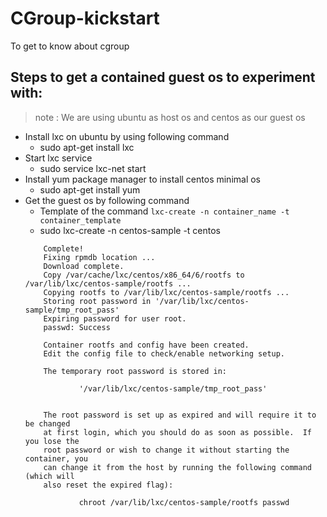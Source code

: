 # CGroup-kickstart
To get to know about cgroup


## Steps to get a contained guest os to experiment with:
>note : We are using ubuntu as host os and centos as our guest os
  * Install lxc on ubuntu by using following command
    * sudo apt-get install lxc
  * Start lxc service
    * sudo service lxc-net start
  * Install yum package manager to install centos minimal os
    * sudo apt-get install yum
  * Get the guest os by following command
    * Template of the command ``` lxc-create -n container_name -t container_template ```
    * sudo lxc-create -n centos-sample -t centos
    ```{r, engine='bash', count_lines}
        Complete!
        Fixing rpmdb location ...
        Download complete.
        Copy /var/cache/lxc/centos/x86_64/6/rootfs to /var/lib/lxc/centos-sample/rootfs ... 
        Copying rootfs to /var/lib/lxc/centos-sample/rootfs ...
        Storing root password in '/var/lib/lxc/centos-sample/tmp_root_pass'
        Expiring password for user root.
        passwd: Success

        Container rootfs and config have been created.
        Edit the config file to check/enable networking setup.

        The temporary root password is stored in:

                '/var/lib/lxc/centos-sample/tmp_root_pass'


        The root password is set up as expired and will require it to be changed
        at first login, which you should do as soon as possible.  If you lose the
        root password or wish to change it without starting the container, you
        can change it from the host by running the following command (which will
        also reset the expired flag):

                chroot /var/lib/lxc/centos-sample/rootfs passwd


    ```

